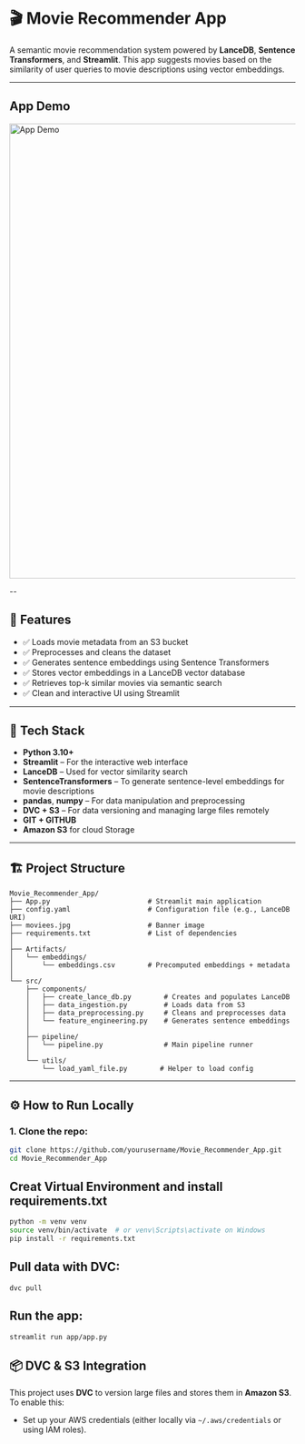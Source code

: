 # 🎬 Movie Recommender App

A semantic movie recommendation system powered by **LanceDB**, **Sentence Transformers**, and **Streamlit**. This app suggests movies based on the similarity of user queries to movie descriptions using vector embeddings.

---
## App Demo

<img src="recommender_app.gif" alt="App Demo" width="800"/>

--

## 🚀 Features

- ✅ Loads movie metadata from an S3 bucket
- ✅ Preprocesses and cleans the dataset
- ✅ Generates sentence embeddings using Sentence Transformers
- ✅ Stores vector embeddings in a LanceDB vector database
- ✅ Retrieves top-k similar movies via semantic search
- ✅ Clean and interactive UI using Streamlit

---
## 🧰 Tech Stack

- **Python 3.10+**
- **Streamlit** – For the interactive web interface
- **LanceDB** – Used for vector similarity search
- **SentenceTransformers** – To generate sentence-level embeddings for movie descriptions
- **pandas**, **numpy** – For data manipulation and preprocessing
- **DVC + S3** – For data versioning and managing large files remotely
- **GIT + GITHUB**
- **Amazon S3** for cloud Storage

---

## 🏗️ Project Structure
```
Movie_Recommender_App/
├── App.py                        # Streamlit main application
├── config.yaml                   # Configuration file (e.g., LanceDB URI)
├── moviees.jpg                   # Banner image
├── requirements.txt              # List of dependencies
│
├── Artifacts/
│   └── embeddings/
│       └── embeddings.csv        # Precomputed embeddings + metadata
│
└── src/
    ├── components/
    │   ├── create_lance_db.py        # Creates and populates LanceDB
    │   ├── data_ingestion.py         # Loads data from S3
    │   ├── data_preprocessing.py     # Cleans and preprocesses data
    │   └── feature_engineering.py    # Generates sentence embeddings
    │
    ├── pipeline/
    │   └── pipeline.py               # Main pipeline runner
    │
    └── utils/
        └── load_yaml_file.py        # Helper to load config
```
---

## ⚙️ How to Run Locally

### 1. Clone the repo:

```bash
git clone https://github.com/yourusername/Movie_Recommender_App.git
cd Movie_Recommender_App
```

## Creat Virtual Environment and install requirements.txt

```bash
python -m venv venv
source venv/bin/activate  # or venv\Scripts\activate on Windows
pip install -r requirements.txt
```
## Pull data with DVC:
```
dvc pull
```
## Run the app:
```
streamlit run app/app.py
```

## 📦 DVC & S3 Integration

This project uses **DVC** to version large files and stores them in **Amazon S3**. To enable this:

- Set up your AWS credentials (either locally via `~/.aws/credentials` or using IAM roles).





